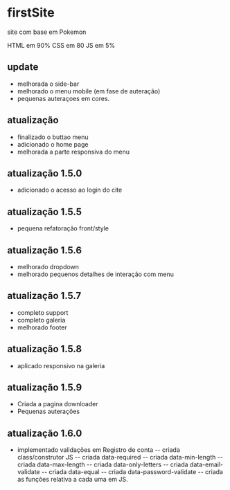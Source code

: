 # firstSite
site com base em Pokemon

HTML em 90%
CSS em 80
JS em 5%

## update

- melhorada o side-bar
- melhorado o menu mobile (em fase de auteração)
- pequenas auteraçoes em cores.

## atualização 

- finalizado o buttao menu
- adicionado o home page
- melhorada a parte responsiva do menu

## atualização 1.5.0

- adicionado o acesso ao login do cite

## atualização 1.5.5
- pequena refatoração front/style

## atualização 1.5.6
- melhorado dropdown
- melhorado pequenos detalhes de interação com menu

## atualização 1.5.7
- completo support
- completo galeria
- melhorado footer
## atualização 1.5.8
- aplicado responsivo na galeria
## atualização 1.5.9
- Criada a pagina downloader
- Pequenas auterações
## atualização 1.6.0
- implementado validações em Registro de conta
-- criada class/construtor JS
-- criada data-required
-- criada data-min-length
-- criada data-max-length
-- criada data-only-letters
-- criada data-email-validate
-- criada data-equal
-- criada data-password-validate
-- criada as funções relativa a cada uma em JS.